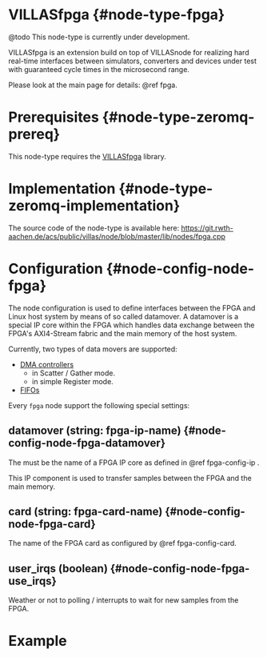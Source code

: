 # VILLASfpga {#node-type-fpga}

@todo This node-type is currently under development.

VILLASfpga is an extension build on top of VILLASnode for realizing hard real-time interfaces between simulators, converters and devices under test with guaranteed cycle times in the microsecond range.

Please look at the main page for details: @ref fpga.

# Prerequisites {#node-type-zeromq-prereq}

This node-type requires the [VILLASfpga](https://git.rwth-aachen.de/acs/public/villas/fpga/fpga) library.

# Implementation {#node-type-zeromq-implementation}

The source code of the node-type is available here:
https://git.rwth-aachen.de/acs/public/villas/node/blob/master/lib/nodes/fpga.cpp

# Configuration {#node-config-node-fpga}

The node configuration is used to define interfaces between the FPGA and Linux host system by means of so called datamover.
A datamover is a special IP core within the FPGA which handles data exchange between the FPGA's AXI4-Stream fabric and the main memory of the host system.

Currently, two types of data movers are supported:

 - [DMA controllers](https://www.xilinx.com/products/intellectual-property/axi_dma.html)
   - in Scatter / Gather mode.
   - in simple Register mode.
 - [FIFOs](https://www.xilinx.com/products/intellectual-property/axi_fifo.html)

Every `fpga` node support the following special settings:

## datamover (string: fpga-ip-name) {#node-config-node-fpga-datamover}

The must be the name of a FPGA IP core as defined in @ref fpga-config-ip .

This IP component is used to transfer samples between the FPGA and the main memory.

## card (string: fpga-card-name) {#node-config-node-fpga-card}

The name of the FPGA card as configured by @ref fpga-config-card.

## user_irqs (boolean) {#node-config-node-fpga-use_irqs}

Weather or not to polling / interrupts to wait for new samples from the FPGA.

# Example


